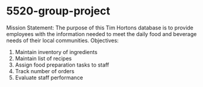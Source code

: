 # 5520-group-project
Mission Statement: The purpose of this Tim Hortons database is to provide employees with the information needed to meet the daily food and beverage needs of their local communities. 
Objectives:  
1. Maintain inventory of ingredients  
2. Maintain list of recipes  
3. Assign food preparation tasks to staff  
4. Track number of orders  
5. Evaluate staff performance 
  
